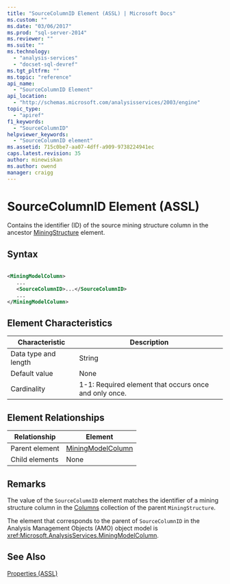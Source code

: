 ```yaml
---
title: "SourceColumnID Element (ASSL) | Microsoft Docs"
ms.custom: ""
ms.date: "03/06/2017"
ms.prod: "sql-server-2014"
ms.reviewer: ""
ms.suite: ""
ms.technology: 
  - "analysis-services"
  - "docset-sql-devref"
ms.tgt_pltfrm: ""
ms.topic: "reference"
api_name: 
  - "SourceColumnID Element"
api_location: 
  - "http://schemas.microsoft.com/analysisservices/2003/engine"
topic_type: 
  - "apiref"
f1_keywords: 
  - "SourceColumnID"
helpviewer_keywords: 
  - "SourceColumnID element"
ms.assetid: 715c0be7-aa07-4dff-a909-9738224941ec
caps.latest.revision: 35
author: minewiskan
ms.author: owend
manager: craigg
---
```

# SourceColumnID Element (ASSL)
  Contains the identifier (ID) of the source mining structure column in the ancestor [MiningStructure](../objects/miningstructure-element-assl.md) element.  
  
## Syntax  
  
```xml  
  
<MiningModelColumn>  
   ...  
   <SourceColumnID>...</SourceColumnID>  
   ...  
</MiningModelColumn>  
```  
  
## Element Characteristics  
  
|Characteristic|Description|  
|--------------------|-----------------|  
|Data type and length|String|  
|Default value|None|  
|Cardinality|1-1: Required element that occurs once and only once.|  
  
## Element Relationships  
  
|Relationship|Element|  
|------------------|-------------|  
|Parent element|[MiningModelColumn](../data-type/miningmodelcolumn-data-type-assl.md)|  
|Child elements|None|  
  
## Remarks  
 The value of the `SourceColumnID` element matches the identifier of a mining structure column in the [Columns](../collections/columns-element-assl.md) collection of the parent `MiningStructure`.  
  
 The element that corresponds to the parent of `SourceColumnID` in the Analysis Management Objects (AMO) object model is <xref:Microsoft.AnalysisServices.MiningModelColumn>.  
  
## See Also  
 [Properties &#40;ASSL&#41;](properties-assl.md)  
  
  

